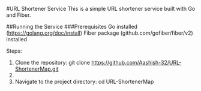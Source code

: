 #URL Shortener Service
This is a simple URL shortener service built with Go and Fiber.

##Running the Service
###Prerequisites
Go installed (https://golang.org/doc/install)
Fiber package (github.com/gofiber/fiber/v2) installed

Steps:
1. Clone the repository:
 git clone https://github.com/Aashish-32/URL-ShortenerMap.git
2.
3. Navigate to the project directory:
cd URL-ShortenerMap

